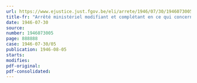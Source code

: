 ```yaml
---
url: https://www.ejustice.just.fgov.be/eli/arrete/1946/07/30/1946073005/justel
title-fr: "Arrêté ministériel modifiant et complétant en ce qui concerne les bières, l'arrêté ministériel du 23 mai 1946, portant diminution et réglementation des prix des produits alimentaires, des boissons, des produits manufacturés du tabac et de certains produits agricoles"
date: 1946-07-30
source:
number: 1946073005
page: 888888
case: 1946-07-30/05
publication: 1946-08-05
starts:
modifies:
pdf-original:
pdf-consolidated:
---
```


